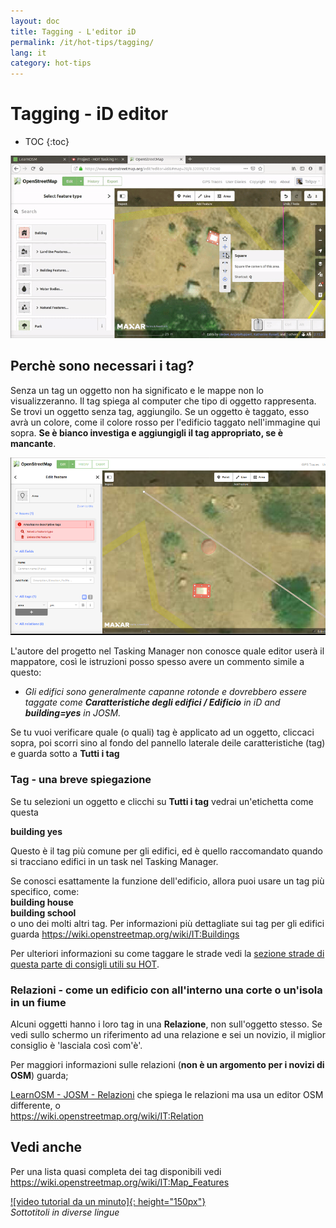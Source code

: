 ```yaml
---
layout: doc
title: Tagging - L'editor iD
permalink: /it/hot-tips/tagging/
lang: it
category: hot-tips
---
```


Tagging - iD editor
============

- TOC
{:toc}

![tagging][]


Perchè sono necessari i tag?
-------------------

Senza un tag un oggetto non ha significato e le mappe non lo visualizzeranno. Il tag spiega al computer che tipo di oggetto rappresenta. Se trovi un oggetto senza tag, aggiungilo. Se un oggetto è taggato, esso avrà un colore, come il colore rosso per l'edificio taggato nell'immagine qui sopra.  **Se è bianco investiga e aggiungigli il tag appropriato, se è mancante**.  

![tagged-building][]  

L'autore del progetto nel Tasking Manager non conosce quale editor userà il mappatore, così le istruzioni posso spesso avere un commento simile a questo:  

- *Gli edifici sono generalmente capanne rotonde e dovrebbero essere taggate come **Caratteristiche degli edifici / Edificio** in iD and **building=yes** in JOSM.*  

Se tu vuoi verificare quale (o quali) tag è applicato ad un oggetto, cliccaci sopra, poi scorri sino al fondo del pannello laterale deile caratteristiche (tag) e guarda sotto a **Tutti i tag**

### Tag - una breve spiegazione ###

Se tu selezioni un oggetto e clicchi su **Tutti i tag** vedrai un'etichetta come questa  

**building yes**  

Questo è il tag più comune per gli edifici, ed è quello raccomandato quando si tracciano edifici in un task nel Tasking Manager.  

Se conosci esattamente la funzione dell'edificio, allora puoi usare un tag più specifico, come:  
  **building house**  
  **building school**  
o uno dei molti altri tag. Per informazioni più dettagliate sui tag per gli edifici guarda <https://wiki.openstreetmap.org/wiki/IT:Buildings>  

Per ulteriori informazioni su come taggare le strade vedi la [sezione strade di questa parte di consigli utili su HOT](/en/hot-tips/highways/).  

### Relazioni - come un edificio con all'interno una corte o un'isola in un fiume ###

Alcuni oggetti hanno i loro tag in una **Relazione**, non sull'oggetto stesso. Se vedi sullo schermo un riferimento ad una relazione e sei un novizio, il miglior consiglio è  'lasciala così com'è'.  

Per maggiori informazioni sulle relazioni (**non è un argomento per i novizi di OSM**) guarda;  

[LearnOSM - JOSM - Relazioni](/en/josm/josm-relations/) che spiega le relazioni ma usa un editor OSM differente, o  
<https://wiki.openstreetmap.org/wiki/IT:Relation>

Vedi anche  
---------

Per una lista quasi completa dei tag disponibili vedi <https://wiki.openstreetmap.org/wiki/IT:Map_Features>  

[![video tutorial da un minuto]{: height="150px"}](https://www.youtube.com/playlist?list=PLb9506_-6FMHZ3nwn9heri3xjQKrSq1hN "Humanitarian OpenStreetMap Team - One minute Tutorial Videos")  
*Sottotitoli in diverse lingue*  





[tagging]:/images/hot-tips/tagging.gif
[keymon]:/images/hot-tips/keymon.png
[tagged-building]:/images/hot-tips/tagged-building.png
[video guide da un minuto]: /images/hot-tips/one-mnute-tutorial-videos.png "Humanitarian OpenStreetMap Team One-Minute Tutorial Videos"